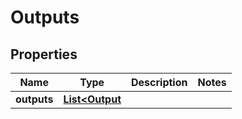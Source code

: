 
# Outputs

## Properties
Name | Type | Description | Notes
------------ | ------------- | ------------- | -------------
**outputs** | [**List&lt;Output**](Output.md) |  | 



